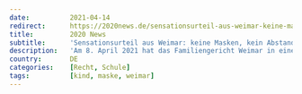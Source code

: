 ```yaml
---
date:          2021-04-14
redirect:      https://2020news.de/sensationsurteil-aus-weimar-keine-masken-kein-abstand-keine-tests-mehr-fuer-schueler/
title:         2020 News
subtitle:      'Sensationsurteil aus Weimar: keine Masken, kein Abstand, keine Tests mehr für Schüler'
description:   'Am 8. April 2021 hat das Familiengericht Weimar in einem Eilverfahren (Az.: 9 F 148/21) beschlossen, dass es zwei Weimarer Schulen mit sofortiger Wirkung verboten ist, den Schülerinnen und Schüler vorzuschreiben, Mund-Nasen-Bedeckungen aller Art (insbesondere qualifizierte Masken wie FFP2-Masken) zu tragen, AHA-Mindestabstände einzuhalten und/oder an SARS-CoV-2-Schnelltests teilzunehmen. Zugleich hat das Gericht bestimmt, dass der Präsenzunterricht […]'
country:       DE
categories:    [Recht, Schule]
tags:          [kind, maske, weimar]
---
```

